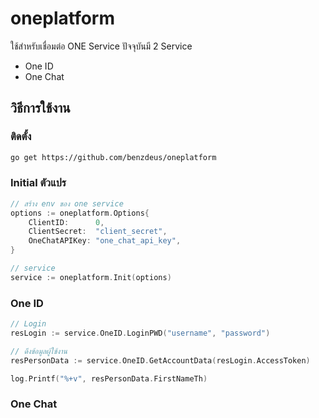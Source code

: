 # oneplatform
ใช้สำหรับเชื่อมต่อ ONE Service ปัจจุบันมี 2 Service
- One ID
- One Chat


## วิธีการใช้งาน

### ติดตั้ง
```bash
go get https://github.com/benzdeus/oneplatform
```

### Initial ตัวแปร

```go
// สร้าง env ของ one service
options := oneplatform.Options{
    ClientID:      0,
    ClientSecret:  "client_secret",
    OneChatAPIKey: "one_chat_api_key",
}

// service
service := oneplatform.Init(options)
```

### One ID

```go
// Login
resLogin := service.OneID.LoginPWD("username", "password")

// ดึงข้อมูลผู้ใช้งาน
resPersonData := service.OneID.GetAccountData(resLogin.AccessToken)

log.Printf("%+v", resPersonData.FirstNameTh)
```

### One Chat